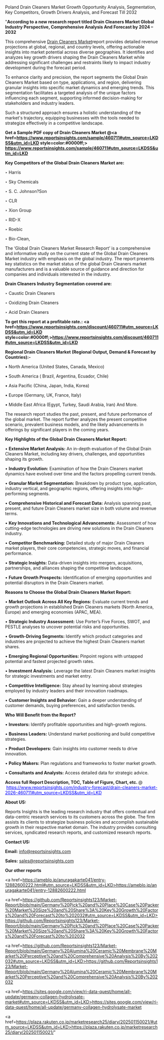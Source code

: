 Poland Drain Cleaners Market Growth Opportunity Analysis, Segmentation, Key Competitors, Growth Drivers Analysis, and Forecast Till 2032

"<strong>According to a new research report titled Drain Cleaners Market Global Industry Perspective, Comprehensive Analysis And Forecast by 2024 – 2032</strong>

This comprehensive <a href=https://www.reportsinsights.com/sample/460711>Drain Cleaners Market</a>report provides detailed revenue projections at global, regional, and country levels, offering actionable insights into market potential across diverse geographies. It identifies and analyzes key growth drivers shaping the Drain Cleaners Market while addressing significant challenges and restraints likely to impact industry development during the forecast period.

To enhance clarity and precision, the report segments the Global Drain Cleaners Market based on type, applications, and region, delivering granular insights into specific market dynamics and emerging trends. This segmentation facilitates a targeted analysis of the unique factors influencing each segment, supporting informed decision-making for stakeholders and industry leaders.

Such a structured approach ensures a holistic understanding of the market's trajectory, equipping businesses with the tools needed to strategize effectively in a competitive landscape.

<strong>Get a Sample PDF copy of Drain Cleaners Market </strong><strong>@<a href=https://www.reportsinsights.com/sample/460711#utm_source=LKDSS&utm_id=LKD style=color:#0000ff;> https://www.reportsinsights.com/sample/460711#utm_source=LKDSS&utm_id=LKD</a></strong></font>

<strong>Key Competitors of the Global Drain Cleaners Market are:</strong>

‣ Harris

‣ Sky Chemicals

‣ S. C. Johnson?Son

‣ CLR

‣ Xion Group

‣ RID-X

‣ Roebic

‣ Bio-Clean,

The ‘Global Drain Cleaners Market Research Report’ is a comprehensive and informative study on the current state of the Global Drain Cleaners Market industry with emphasis on the global industry. The report presents key statistics on the market status of the global Drain Cleaners market manufacturers and is a valuable source of guidance and direction for companies and individuals interested in the industry.

<strong>Drain Cleaners Industry Segmentation covered are:</strong>

‣ Caustic Drain Cleaners

‣ Oxidizing Drain Cleaners

‣ Acid Drain Cleaners

<strong>To get this report at a profitable rate.: <a href=https://www.reportsinsights.com/discount/460711#utm_source=LKDSS&utm_id=LKD style=color:#0000ff;>https://www.reportsinsights.com/discount/460711#utm_source=LKDSS&utm_id=LKD</a></strong></font>

<strong>Regional Drain Cleaners Market (Regional Output, Demand &amp; Forecast by Countries):-</strong>

• North America (United States, Canada, Mexico)

• South America ( Brazil, Argentina, Ecuador, Chile)

• Asia Pacific (China, Japan, India, Korea)

• Europe (Germany, UK, France, Italy)

• Middle East Africa (Egypt, Turkey, Saudi Arabia, Iran) And More.

The research report studies the past, present, and future performance of the global market. The report further analyzes the present competitive scenario, prevalent business models, and the likely advancements in offerings by significant players in the coming years.

<strong>Key Highlights of the Global Drain Cleaners Market Report:</strong>

• <strong>Extensive Market Analysis:</strong> An in-depth evaluation of the Global Drain Cleaners Market, including key drivers, challenges, and opportunities shaping its growth.

• <strong>Industry Evolution:</strong> Examination of how the Drain Cleaners market dynamics have evolved over time and the factors propelling current trends.

• <strong>Granular Market Segmentation:</strong> Breakdown by product type, application, industry vertical, and geographic regions, offering insights into high-performing segments.

• <strong>Comprehensive Historical and Forecast Data:</strong> Analysis spanning past, present, and future Drain Cleaners market size in both volume and revenue terms.

• <strong>Key Innovations and Technological Advancements:</strong> Assessment of how cutting-edge technologies are driving new solutions in the Drain Cleaners industry.

• <strong>Competitor Benchmarking:</strong> Detailed study of major Drain Cleaners market players, their core competencies, strategic moves, and financial performance.

• <strong>Strategic Insights:</strong> Data-driven insights into mergers, acquisitions, partnerships, and alliances shaping the competitive landscape.

• <strong>Future Growth Prospects:</strong> Identification of emerging opportunities and potential disruptors in the Drain Cleaners market.

<strong>Reasons to Choose the Global Drain Cleaners Market Report:</strong>

• <strong>Market Outlook Across All Key Regions:</strong> Evaluate current trends and growth projections in established Drain Cleaners markets (North America, Europe) and emerging economies (APAC, MEA).

• <strong>Strategic Industry Assessment:</strong> Use Porter’s Five Forces, SWOT, and PESTLE analyses to uncover potential risks and opportunities.

• <strong>Growth-Driving Segments:</strong> Identify which product categories and industries are projected to achieve the highest Drain Cleaners market shares.

• <strong>Emerging Regional Opportunities:</strong> Pinpoint regions with untapped potential and fastest projected growth rates.

• <strong>Investment Analysis:</strong> Leverage the latest Drain Cleaners market insights for strategic investments and market entry.

• <strong>Competitive Intelligence:</strong> Stay ahead by learning about strategies employed by industry leaders and their innovation roadmaps.

• <strong>Customer Insights and Behavior:</strong> Gain a deeper understanding of customer demands, buying preferences, and satisfaction trends.

<strong>Who Will Benefit from the Report?</strong>

• <strong>Investors:</strong> Identify profitable opportunities and high-growth regions.

• <strong>Business Leaders:</strong> Understand market positioning and build competitive strategies.

• <strong>Product Developers:</strong> Gain insights into customer needs to drive innovation.

• <strong>Policy Makers:</strong> Plan regulations and frameworks to foster market growth.

• <strong>Consultants and Analysts:</strong> Access detailed data for strategic advice.
</ul>
<strong>Access full Report Description, TOC, Table of Figure, Chart, etc. </strong>@  <a href=https://www.reportsinsights.com/industry-forecast/drain-cleaners-market-2026-460711#utm_source=LKDSS&utm_id=LKD style=color:#0000ff;>https://www.reportsinsights.com/industry-forecast/drain-cleaners-market-2026-460711#utm_source=LKDSS&utm_id=LKD</a></font>

<strong><strong>About US</strong>:</strong>

Reports Insights is the leading research industry that offers contextual and data-centric research services to its customers across the globe. The firm assists its clients to strategize business policies and accomplish sustainable growth in their respective market domain. The industry provides consulting services, syndicated research reports, and customized research reports.

<strong>Contact US:</strong>

<p class=""""><b>Email:</b> <a href=mailto:info@reportsinsights.com>info@reportsinsights.com</a></p>
<p class=""""><b>Sales:</b> <a href=mailto:sales@reportsinsights.com>sales@reportsinsights.com</a></p>

<strong>Our other reports</strong>

<a href=https://ameblo.jp/anuragakarte041/entry-12882600222.html#utm_source=LKDSS&utm_id=LKD>https://ameblo.jp/anuragakarte041/entry-12882600222.html</a>

<a href=https://github.com/Reportsinsights123/Market-Report/blob/main/Germany%20Pick%20and%20Place%20Case%20Packer%20Market%20Size%20and%20Share%3A%20Key%20Growth%20Factors%20and%20Forecast%20to%202032#utm_source=LKDSS&utm_id=LKD>https://github.com/Reportsinsights123/Market-Report/blob/main/Germany%20Pick%20and%20Place%20Case%20Packer%20Market%20Size%20and%20Share%3A%20Key%20Growth%20Factors%20and%20Forecast%20to%202032</a>

<a href=https://github.com/Reportsinsights123/Market-Report/blob/main/Germany%20Alumina%20Ceramic%20Membrane%20Market%20Perceptive%20and%20Comprehensive%20Analysis%20By%202032#utm_source=LKDSS&utm_id=LKD>https://github.com/Reportsinsights123/Market-Report/blob/main/Germany%20Alumina%20Ceramic%20Membrane%20Market%20Perceptive%20and%20Comprehensive%20Analysis%20By%202032</a>

<a href=https://sites.google.com/view/ri-data-quest/home/all-update/germany-collagen-hydrolysate-market#utm_source=LKDSS&utm_id=LKD>https://sites.google.com/view/ri-data-quest/home/all-update/germany-collagen-hydrolysate-market</a>

<a href=https://plaza.rakuten.co.jp/marketresearch25/diary/202501150021/#utm_source=LKDSS&utm_id=LKD>https://plaza.rakuten.co.jp/marketresearch25/diary/202501150021/</a>"

